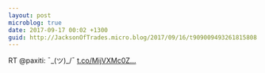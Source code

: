 ```yaml
---
layout: post
microblog: true
date: 2017-09-17 00:02 +1300
guid: http://JacksonOfTrades.micro.blog/2017/09/16/t909009493261815808.html
---
```

RT @paxiti: ¯\_(ツ)_/¯ [t.co/MijVXMc0Z...](https://t.co/MijVXMc0Zm)
